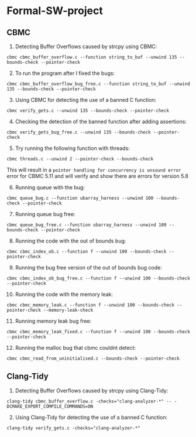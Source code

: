 # Formal-SW-project

## CBMC

1. Detecting Buffer Overflows caused by strcpy using CBMC:

```
cbmc cbmc_buffer_overflow.c --function string_to_buf --unwind 135 --bounds-check --pointer-check
```

2. To run the program after I fixed the bugs:
```
cbmc cbmc_buffer_overflow_bug_free.c --function string_to_buf --unwind 135 --bounds-check --pointer-check
```

3. Using CBMC for detecting the use of a banned C function:
```
cbmc verify_gets.c --unwind 135 --bounds-check --pointer-check
```

4. Checking the detection of the banned function after adding assertions:
```
cbmc verify_gets_bug_free.c --unwind 135 --bounds-check --pointer-check
```

5. Try running the following function with threads:
```
cbmc threads.c --unwind 2 --pointer-check --bounds-check
```

This will result in a `pointer handling for concurrency is unsound error` error for CBMC 5.11 and will verify and show there are errors for version 5.8

6. Running queue with the bug:
```
cbmc queue_bug.c --function ubarray_harness --unwind 100 --bounds-check --pointer-check 
```

7. Running queue bug free:
```
cbmc queue_bug_free.c --function ubarray_harness --unwind 100 --bounds-check --pointer-check 
```

8. Running the code with the out of bounds bug:
```
cbmc cbmc_index_ob.c --function f --unwind 100 --bounds-check --pointer-check 
```

9. Running the bug free version of the out of bounds bug code:
```
cbmc cbmc_index_ob_bug_free.c --function f --unwind 100 --bounds-check --pointer-check 
```

10. Running the code with the memory leak:
```
cbmc cbmc_memory_leak.c --function f --unwind 100 --bounds-check --pointer-check --memory-leak-check 
```

11. Running memory leak bug free:
```
cbmc cbmc_memory_leak_fixed.c --function f --unwind 100 --bounds-check --pointer-check 
```

12. Running the malloc bug that cbmc couldnt detect:
```
cbmc cbmc_read_from_uninitialised.c --bounds-check --pointer-check 
```

## Clang-Tidy

1. Detecting Buffer Overflows caused by strcpy using Clang-Tidy:

```
clang-tidy cbmc_buffer_overflow.c -checks="clang-analyzer-*" -- -DCMAKE_EXPORT_COMPILE_COMMANDS=ON
```

2. Using Clang-Tidy for detecting the use of a banned C function:
```
clang-tidy verify_gets.c -checks="clang-analyzer-*" 
```
